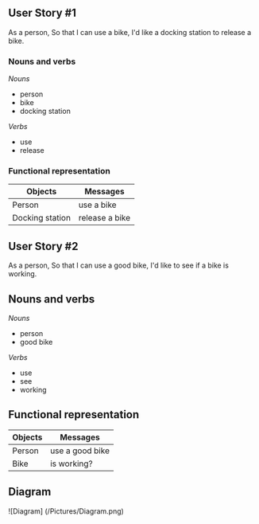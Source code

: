 ## User Story #1
As a person,
So that I can use a bike,
I'd like a docking station to release a bike.

### Nouns and verbs
*Nouns*
  * person
  * bike
  * docking station
  
*Verbs*
  * use
  * release

### Functional representation
| Objects | Messages |
| --- | --- |
| Person | use a bike |
| Docking station | release a bike |

## User Story #2
As a person, 
So that I can use a good bike,
I'd like to see if a bike is working.

## Nouns and verbs
*Nouns*
  * person
  * good bike
 
*Verbs*
  * use
  * see
  * working

## Functional representation
| Objects | Messages |
| --- | --- |
| Person | use a good bike |
| Bike | is working? |

## Diagram
![Diagram] (/Pictures/Diagram.png)
